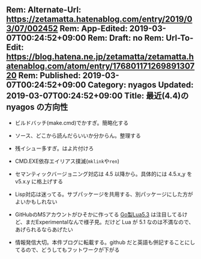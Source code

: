Rem: Alternate-Url: https://zetamatta.hatenablog.com/entry/2019/03/07/002452
Rem: App-Edited: 2019-03-07T00:24:52+09:00
Rem: Draft: no
Rem: Url-To-Edit: https://blog.hatena.ne.jp/zetamatta/zetamatta.hatenablog.com/atom/entry/17680117126989130720
Rem: Published: 2019-03-07T00:24:52+09:00
Category: nyagos
Updated: 2019-03-07T00:24:52+09:00
Title:  最近(4.4)の nyagos の方向性
---
- ビルドバッチ(make.cmd)でかすぎ。簡略化する
- ソース、どこから読んだらいいか分からん。整理する
- 残イシュー多すぎ。はよ片付けろ
- CMD.EXE依存エイリアス撲滅(`mklink`や`ren`)

- セマンティックバージョニング対応は 4.5 以降から。具体的には 4.5.x_y を v5.x.y に格上げする

- Lisp対応は迷ってる。サブパッケージを共用する、別パッケージにした方がよいかもしれない

- GitHubのMSアカウントがひそかに作ってる [Go製Lua5.3](https://github.com/Azure/golua) は注目してるけど、まだExperimentalなんで様子見。だけど Lua が 5.1 なのは不満なので、あげられるならあげたい

- 情報発信大切。本件ブログに転載する。github だと英語も併記することにしてるので、どうしてもフットワークが下がる
